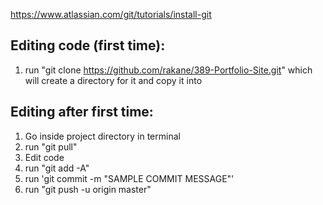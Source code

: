 https://www.atlassian.com/git/tutorials/install-git

## Editing code (first time):

1. run "git clone https://github.com/rakane/389-Portfolio-Site.git" which will create a directory for it and copy it into

## Editing after first time:

1. Go inside project directory in terminal
2. run "git pull"
3. Edit code
4. run "git add -A"
5. run 'git commit -m "SAMPLE COMMIT MESSAGE"'
6. run "git push -u origin master"
